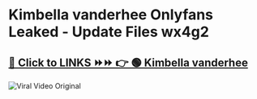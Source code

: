 
 # Kimbella vanderhee Onlyfans Leaked - Update Files wx4g2

## <h2><a href="https://clipsfans.com/Kimbella_vanderhee&ref=git">🔗 Click to LINKS ⏩⏩ 👉 🟢 Kimbella vanderhee </a></h2>

<a href="https://clipsfans.com/Kimbella_vanderhee&ref=git" rel="nofollow" data-target="animated-image.originalLink"><img src="https://i.ibb.co.com/xMMVF88/686577567.gif" alt="Viral Video Original" style="max-width: 100%; display: inline-block;" data-target="animated-image.originalImage"></a>

